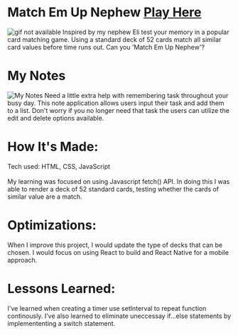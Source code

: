 <div id="header" >
 <h1  class="heading-element" dir="auto">Match Em Up Nephew <a href="https://fladev-match-em-up-nephew.netlify.app/">Play Here</a></h1>
   <img src="https://i.imgur.com/hYWtN3V.gif" alt="gif not available">
 Inspired by my nephew Eli test your memory in a popular card matching game. Using a standard deck of 52 cards match all similar card values before time runs out. Can you 'Match Em Up Nephew'?

</div>
<div id="header" >
 <h1  class="heading-element" dir="auto">My Notes</h1>
 <img src="https://i.imgur.com/FQe8Rem.gif" alt="My Notes">
  Need a little extra help with remembering task throughout your busy day. This note application allows users input their task and add them to a list. Don't worry if you no longer need that task the users can utilize the edit and delete options available.
</div>

<div id="header" >
 <h1 class="heading-element" dir="auto">How It's Made:</h1>
 Tech used: HTML, CSS, JavaScript <br/><br/>
  My learning was focused on using Javascript fetch() API. In doing this I was able to render a deck of 52 standard cards,
  testing whether the cards of similar value are a match.
</div>


<div id="header" >
 <h1 class="heading-element" dir="auto">Optimizations:</h1>
  When I improve this project, I would update the type of decks that can be chosen. I would focus on using React to build and React Native for a mobile approach.
</div>

<div id="header">
 <h1 class="heading-element" dir="auto">Lessons Learned:</h1>
  I've learned when creating a timer use setInterval to repeat function continously. I've also learned to eliminate uneccessay if...else statements by implemententing a switch statement.
</div>

